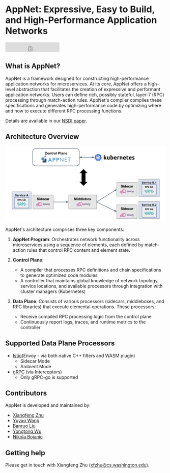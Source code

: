 # AppNet: Expressive, Easy to Build, and High-Performance Application Networks

<iframe src="https://ghbtns.com/github-btn.html?user=appnet-org&repo=appnet&type=star&count=true&size=large" frameborder="0" scrolling="0" width="170" height="30" title="GitHub"></iframe>


## What is AppNet?

AppNet is a framework designed for constructing high-performance application networks for microservices. At its core, AppNet offers a high-level abstraction that facilitates the creation of expressive and performant application networks. Users can define rich, possibly stateful, layer-7 (RPC) processing through match-action rules. AppNet's compiler compiles these specifications and generates high-performance code by optimizing where and how to execute different RPC processing functions.

Details are available in our [NSDI paper](https://www.usenix.org/conference/nsdi25/presentation/zhu).

## Architecture Overview
![AppNet Architecure](./figures/appnet-arch.png "AppNet Architecure")

AppNet's architecture comprises three key components:

1. **AppNet Program**: Orchestrates network functionality across microservices using a sequence of elements, each defined by match-action rules that control RPC content and element state.

2. **Control Plane**:
   - A compiler that processes RPC definitions and chain specifications to generate optimized code modules
   - A controller that maintains global knowledge of network topology, service locations, and available processors through integration with cluster managers (Kubernetes)

3. **Data Plane**: Consists of various processors (sidecars, middleboxes, and RPC libraries) that execute elemental operations. These processors:
   - Receive compiled RPC processing logic from the control plane
   - Continuously report logs, traces, and runtime metrics to the controller


## Supported Data Plane Processors

- [Istio](https://istio.io/)(Envoy - via both native C++ filters and WASM plugin)
    - Sidecar Mode
    - Ambient Mode 
- [gRPC](https://grpc.io/) (via Interceptors) 
    - Only gRPC-go is supported 

## Contributors

AppNet is developed and maintained by:
- [Xiangfeng Zhu](https://xzhu27.me/)
- [Yuyao Wang](https://kristoff-starling.github.io/)
- [Banruo Liu](https://github.com/livingshade)
- [Yongtong Wu](https://jokerwyt.github.io/)
- [Nikola Bojanic](https://github.com/NikolaBo)

## Getting help

Please get in touch with Xiangfeng Zhu (xfzhu@cs.washington.edu).


